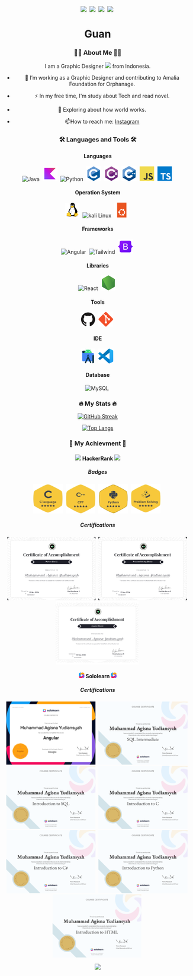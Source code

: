 <!-- Header -->
<div id="header" align="center">
  <!--Ganyu Photos-->
  <div>
    <img src="https://i2.wp.com/genshinbuilds.aipurrjects.com/genshin/characters/ganyu/image.png?strip=all&quality=75&w=256" width="200"/>&nbsp;
    <img src="https://s3.getstickerpack.com/storage/uploads/sticker-pack/ganyu/sticker_6.png?89b956340452584e02345f27c655093a&d=200x200" width="200"/>&nbsp;
    <img src="https://www.pngall.com/wp-content/uploads/14/Ganyu-PNG-Image-File.png" width="200"/>&nbsp;
    <img src="https://images-wixmp-ed30a86b8c4ca887773594c2.wixmp.com/f/f8c36aea-ceb9-49f0-adec-5ebf0d37b9d6/dewq90x-9b176f1c-40da-4602-be95-e19e63216816.png/v1/fill/w_1280,h_1280/genshin_impact_ganyu_chibi_transparent_png_by_vent1slyre_dewq90x-fullview.png?token=eyJ0eXAiOiJKV1QiLCJhbGciOiJIUzI1NiJ9.eyJzdWIiOiJ1cm46YXBwOjdlMGQxODg5ODIyNjQzNzNhNWYwZDQxNWVhMGQyNmUwIiwiaXNzIjoidXJuOmFwcDo3ZTBkMTg4OTgyMjY0MzczYTVmMGQ0MTVlYTBkMjZlMCIsIm9iaiI6W1t7ImhlaWdodCI6Ijw9MTI4MCIsInBhdGgiOiJcL2ZcL2Y4YzM2YWVhLWNlYjktNDlmMC1hZGVjLTVlYmYwZDM3YjlkNlwvZGV3cTkweC05YjE3NmYxYy00MGRhLTQ2MDItYmU5NS1lMTllNjMyMTY4MTYucG5nIiwid2lkdGgiOiI8PTEyODAifV1dLCJhdWQiOlsidXJuOnNlcnZpY2U6aW1hZ2Uub3BlcmF0aW9ucyJdfQ.kPk28PkkD4qEIiiaHDiqCRUzHcbyKC0uovRMSkaE3ss" width="200"/>&nbsp;
  </div>
  <div id="badges">
  <h1>
    Guan
  </h1>
</div>

<!--About-->
### :woman_technologist: About Me :woman_technologist:
I am a Graphic Designer <img src="https://media.giphy.com/media/WUlplcMpOCEmTGBtBW/giphy.gif" width="30"> from Indonesia.
- :telescope: I’m working as a Graphic Designer and contributing to Amalia Foundation for Orphanage.

- :zap: In my free time, I'm study about Tech and read novel.

- :seedling: Exploring about how world works.

- :mailbox:How to reach me: <a href="">Instagram</a>

<!--Languages and Tools-->
### :hammer_and_wrench: Languages and Tools :hammer_and_wrench:
<div>
<h4>
  Languages
</h4>
  <img src="https://raw.githubusercontent.com/HighAmbition211/HighAmbition211/auxiliary/languages/java.svg" title="Java" alt="Java" width="40" height="40"/>&nbsp;
  <img src="https://github.com/devicons/devicon/blob/master/icons/kotlin/kotlin-original.svg" title="Kotlin" alt="Kotlin" width="40" height="40"/>&nbsp;
  <img src="https://raw.githubusercontent.com/HighAmbition211/HighAmbition211/auxiliary/languages/python.svg" title="Python" alt="Python" width="40" height="40"/>&nbsp;
  <img src="https://github.com/devicons/devicon/blob/master/icons/c/c-original.svg" title="C" alt="C" width="40" height="40"/>&nbsp;
  <img src="https://github.com/devicons/devicon/blob/master/icons/csharp/csharp-original.svg" title="C#" alt="C#" width="40" height="40"/>&nbsp;
  <img src="https://github.com/devicons/devicon/blob/master/icons/cplusplus/cplusplus-original.svg" title="C++" alt="C++" width="40" height="40"/>&nbsp;
  <img src="https://github.com/devicons/devicon/blob/master/icons/javascript/javascript-original.svg" title="Javascript" alt="Javascript" width="40" height="40"/>&nbsp;
  <img src="https://github.com/devicons/devicon/blob/master/icons/typescript/typescript-original.svg" title="Typescript" alt="Typescript" width="40" height="40"/>&nbsp;
<h4>
  Operation System
</h4>
  <img src="https://github.com/devicons/devicon/blob/master/icons/linux/linux-original.svg" title="Linux" alt="Linux" width="40" height="40"/>&nbsp;
  <img src="https://seeklogo.com/images/K/kali-linux-logo-93027C57BD-seeklogo.com.png" title="Kali Linux" alt="kali Linux" width="40" height="40"/>&nbsp;
  <img src="https://github.com/devicons/devicon/blob/master/icons/ubuntu/ubuntu-original.svg" title="Linux Ubuntu" alt="Linux Ubuntu" width="40" height="40"/>&nbsp;
<h4>
  Frameworks
</h4>
  <img src="https://raw.githubusercontent.com/HighAmbition211/HighAmbition211/auxiliary/frameworks/angular.gif" title="Angular" alt="Angular" width="40" height="40"/>&nbsp;
  <img src="https://raw.githubusercontent.com/HighAmbition211/HighAmbition211/auxiliary/frameworks/tailwindcss.svg" title="Tailwind" alt="Tailwind" width="40" height="40"/>&nbsp;
  <img src="https://github.com/devicons/devicon/blob/master/icons/bootstrap/bootstrap-original.svg" title="Bootstrap" alt="Bootstrap" width="40" height="40"/>&nbsp;
<h4>
  Libraries
</h4>
  <img src="https://raw.githubusercontent.com/HighAmbition211/HighAmbition211/auxiliary/libraries/react.svg" title="React" alt="React" width="40" height="40"/>&nbsp;
  <img src="https://github.com/devicons/devicon/blob/master/icons/nodejs/nodejs-original.svg" title="NodeJS" alt="NodeJS" width="40" height="40"/>&nbsp;
<h4>
  Tools
</h4>
  <img src="https://github.com/devicons/devicon/blob/master/icons/github/github-original.svg" title="GitHub" alt="GitHub" width="40" height="40"/>&nbsp;
  <img src="https://github.com/devicons/devicon/blob/master/icons/git/git-original.svg" title="Git" alt="Git" width="40" height="40"/>&nbsp;
<h4>
  IDE
</h4>
  <img src="https://github.com/devicons/devicon/blob/master/icons/androidstudio/androidstudio-original.svg" title="Android Studio" alt="Android Studio" width="40" height="40"/>&nbsp;
  <img src="https://github.com/devicons/devicon/blob/master/icons/vscode/vscode-original.svg" title="VS Code" alt="VS Code" width="40" height="40"/>&nbsp;
<h4>
  Database
</h4>
  <img src="https://raw.githubusercontent.com/HighAmbition211/HighAmbition211/auxiliary/databases/mysql.svg" title="MySQL" alt="MySQL" width="40" height="40"/>&nbsp;
</div>

<!--Stats-->

### :fire: My Stats :fire:
[![GitHub Streak](https://github-readme-streak-stats.herokuapp.com?user=guanshiyin28&theme=iceberg)](https://www.instagram.com/guanshiyin_/)

[![Top Langs](https://github-readme-stats.vercel.app/api/top-langs/?username=guanshiyin28&layout=compact&theme=tokyonight)](https://www.instagram.com/guanshiyin_/)

<!--(https://git.io/streak-stats)-->

<!--Achievment-->
### :medal_sports: My Achievment :medal_sports:
<!--HackerRank-->
<h4>
  <img src="https://hrcdn.net/fcore/assets/favicon-ddc852f75a.png" width="15"> HackerRank <img src="https://hrcdn.net/fcore/assets/favicon-ddc852f75a.png" width="15">
</h4>
<h5>
  Badges
</h5>
  <img src="https://github.com/guanshiyin28/guanshiyin28/blob/main/HackerRank/Badges/C%20Gold%20Badges.svg" title="C" alt="C" height="80" width="80">&nbsp;
  <img src="https://github.com/guanshiyin28/guanshiyin28/blob/main/HackerRank/Badges/C%2B%2B%20Gold%20Badges.svg" title="C++" alt="C++" height="80" width="80">&nbsp;
  <img src="https://github.com/guanshiyin28/guanshiyin28/blob/main/HackerRank/Badges/Python%20Gold%20Badges.svg" title="Python" alt="Python" height="80" width="80">&nbsp;
  <img src="https://github.com/guanshiyin28/guanshiyin28/blob/main/HackerRank/Badges/Problem%20Solving%20Gold%20Badges.svg" title="Problem Solving" alt="Problem Solving" height="80" width="80">&nbsp;
<h5>
  Certifications
</h5>
  <img src="https://github.com/guanshiyin28/guanshiyin28/blob/main/HackerRank/Certifications/Python%20Basic%20Certificate.png" title="Python Basic" alt="Python Basic" height="170">&nbsp;
  <img src="https://github.com/guanshiyin28/guanshiyin28/blob/main/HackerRank/Certifications/Problem%20Solving%20Basic.png" title="Problem Solving Basic" alt="Problem Solving Basic" height="170">&nbsp;
  <img src="https://github.com/guanshiyin28/guanshiyin28/blob/main/HackerRank/Certifications/Angular%20Basic%20Certificate.png" title="Angular Basic" alt="Angular Basic" height="170">&nbsp;
<!--Sololearn-->
<h4>
  <img src="https://github.com/guanshiyin28/guanshiyin28/blob/main/Sololearn/Sololearn.svg" width="15"> Sololearn <img src="https://github.com/guanshiyin28/guanshiyin28/blob/main/Sololearn/Sololearn.svg" width="15">
</h4>
<h5>
  Certifications
</h5>
<!--Programming Languages-->
<!--Intermediate-->
  <img src="https://github.com/guanshiyin28/guanshiyin28/blob/main/Sololearn/Certificates/Programming%20languages/Intermediate/Angular.png" title="Angular" alt="Angular" height="170">&nbsp;
  <img src="https://github.com/guanshiyin28/guanshiyin28/blob/main/Sololearn/Certificates/Programming%20languages/Intermediate/SQL%20Intermediate.png" title="SQL Intermediate" alt="SQL Intermediate" height="170">&nbsp;
<!--Beginner-->
  <img src="https://github.com/guanshiyin28/guanshiyin28/blob/main/Sololearn/Certificates/Programming%20languages/Beginner/Introduction%20to%20SQL.png" title="Introduction to SQL" alt="Introduction to SQL" height="170">&nbsp;
  <img src="https://github.com/guanshiyin28/guanshiyin28/blob/main/Sololearn/Certificates/Programming%20languages/Beginner/Introduction%20to%20C.png" title="Introduction to C" alt="Introduction to C" height="170">&nbsp;
  <img src="https://github.com/guanshiyin28/guanshiyin28/blob/main/Sololearn/Certificates/Programming%20languages/Beginner/Introduction%20to%20C%23.png" title="Introduction to C#" alt="Introduction to C#" height="170">&nbsp;
  <img src="https://github.com/guanshiyin28/guanshiyin28/blob/main/Sololearn/Certificates/Programming%20languages/Beginner/Introduction%20to%20Python.png" title="Introduction to Python" alt="Introduction to Python" height="170">&nbsp;
  <img src="https://github.com/guanshiyin28/guanshiyin28/blob/main/Sololearn/Certificates/Programming%20languages/Beginner/Introduction%20to%20HTML.png" title="Introduction to HTML" alt="Introduction to HTML" height="170">&nbsp;
  
  

<!--Footer-->
<p align="center">
  <a href="https://www.instagram.com/guanshiyin_/">
     <img src="https://capsule-render.vercel.app/api?type=waving&height=200&color=20:72aae3,100:cadbf5&section=footer&reversal=false&textBg=false&fontAlignY=50&descAlign=48&descAlignY=59"/>
  </a>
</p>
